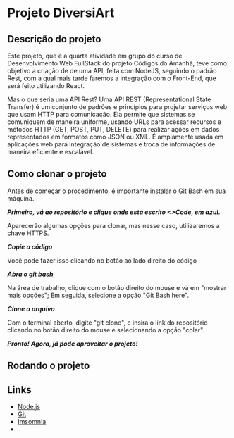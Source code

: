 # Projeto DiversiArt

## Descrição do projeto
Este projeto, que é a quarta atividade em grupo do curso de Desenvolvimento Web FullStack do projeto Códigos do Amanhã, teve como objetivo a criação de de uma API, feita com NodeJS, seguindo o padrão Rest, com a qual mais tarde faremos a integração com o Front-End, que será feito utilizando React.

Mas o que seria uma API Rest? Uma API REST (Representational State Transfer) é um conjunto de padrões e princípios para projetar serviços web que usam HTTP para comunicação. Ela permite que sistemas se comuniquem de maneira uniforme, usando URLs para acessar recursos e métodos HTTP (GET, POST, PUT, DELETE) para realizar ações em dados representados em formatos como JSON ou XML. É amplamente usada em aplicações web para integração de sistemas e troca de informações de maneira eficiente e escalável.

          
## Como clonar o projeto
Antes de começar o procedimento, é importante instalar o Git Bash em sua máquina. 

***Primeiro, vá ao repositório e clique onde está escrito <>Code, em azul.***

Aparecerão algumas opções para clonar, mas nesse caso, utilizaremos a chave HTTPS.
  
***Copie o código***

Você pode fazer isso clicando no botão ao lado direito do código

***Abra o git bash***

Na área de trabalho, clique com o botão direito do mouse e vá em "mostrar mais opções"; Em seguida, selecione a opção "Git Bash here".

***Clone o arquivo***

Com o terminal aberto, digite "git clone", e insira o link do repositório clicando no botão direito do mouse e selecionando a opção "colar".

***Pronto! Agora, já pode aproveitar o projeto!***

## Rodando o projeto


## Links

- [Node.js](https://nodejs.org/en/)
- [Git](https://git-scm.com/)
- [Imsomnia](https://insomnia.rest/download )
- 
